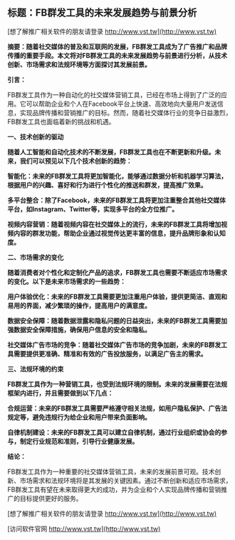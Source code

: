 ## **标题：FB群发工具的未来发展趋势与前景分析**

[想了解推广相关软件的朋友请登录 http://www.vst.tw](http://www.vst.tw)

**摘要：随着社交媒体的普及和互联网的发展，FB群发工具成为了广告推广和品牌传播的重要手段。本文将对FB群发工具的未来发展趋势与前景进行分析，从技术创新、市场需求和法规环境等方面探讨其发展前景。**

**引言：**

FB群发工具作为一种自动化的社交媒体营销工具，已经在市场上得到了广泛的应用。它可以帮助企业和个人在Facebook平台上快速、高效地向大量用户发送信息，实现品牌传播和营销推广的目标。然而，随着社交媒体行业的竞争日益激烈，FB群发工具也面临着新的挑战和机遇。

**一、技术创新的驱动**

**随着人工智能和自动化技术的不断发展，FB群发工具也在不断更新和升级。未来，我们可以预见以下几个技术创新的趋势：**

**智能化：未来的FB群发工具将更加智能化，能够通过数据分析和机器学习算法，根据用户的兴趣、喜好和行为进行个性化的推送和群发，提高推广效果。**

**多平台整合：除了Facebook，未来的FB群发工具将更加注重整合其他社交媒体平台，如Instagram、Twitter等，实现多平台的全方位推广。**

**视频内容营销：随着视频内容在社交媒体上的流行，未来的FB群发工具将增加视频内容的群发功能，帮助企业通过视觉传达更丰富的信息，提升品牌形象和认知度。**

**二、市场需求的变化**

**随着消费者对个性化和定制化产品的追求，FB群发工具也需要不断适应市场需求的变化。以下是未来市场需求的一些趋势：**

**用户体验优化：未来的FB群发工具需要更加注重用户体验，提供更简洁、直观和易用的界面，减少繁琐的操作，提高用户的满意度。**

**数据安全保障：随着数据泄露和隐私问题的日益突出，未来的FB群发工具需要加强数据安全保障措施，确保用户信息的安全和隐私。**

**社交媒体广告市场的竞争：随着社交媒体广告市场的竞争加剧，未来的FB群发工具需要提供更准确、精准和有效的广告投放服务，以满足广告主的需求。**

**三、法规环境的约束**

**FB群发工具作为一种营销工具，也受到法规环境的限制。未来的发展需要在法规框架内进行，并且需要做到以下几点：**

**合规运营：未来的FB群发工具需要严格遵守相关法规，如用户隐私保护、广告法规定等，避免违规行为给企业和用户带来负面影响。**

**自律机制建设：未来的FB群发工具可以建立自律机制，通过行业组织或协会的参与，制定行业规范和准则，引导行业健康发展。**

**结论：**

FB群发工具作为一种重要的社交媒体营销工具，未来的发展前景可观。技术创新、市场需求和法规环境将是其发展的关键因素。通过不断创新和适应市场需求，FB群发工具有望在未来取得更大的成功，并为企业和个人实现品牌传播和营销推广的目标提供更好的服务。

[想了解推广相关软件的朋友请登录 http://www.vst.tw](http://www.vst.tw)


[访问软件官网 http://www.vst.tw](http://www.vst.tw)
